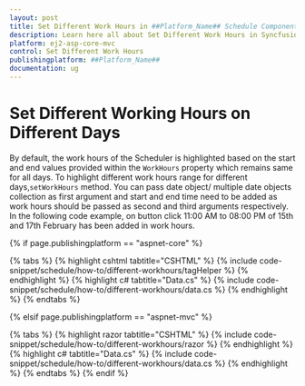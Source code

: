 ```yaml
---
layout: post
title: Set Different Work Hours in ##Platform_Name## Schedule Component
description: Learn here all about Set Different Work Hours in Syncfusion ##Platform_Name## Schedule component and more.
platform: ej2-asp-core-mvc
control: Set Different Work Hours
publishingplatform: ##Platform_Name##
documentation: ug
---
```


# Set Different Working Hours on Different Days

By default, the work hours of the Scheduler is highlighted based on the start and end values provided within the `WorkHours` property which remains same for all days. To highlight different work hours range for different days,`setWorkHours` method. You can pass date object/ multiple date objects collection as first argument and start and end time need to be added as work hours should be passed as second and third arguments respectively. In the following code example, on button click 11:00 AM to 08:00 PM of 15th and 17th February has been added in work hours.

{% if page.publishingplatform == "aspnet-core" %}

{% tabs %}
{% highlight cshtml tabtitle="CSHTML" %}
{% include code-snippet/schedule/how-to/different-workhours/tagHelper %}
{% endhighlight %}
{% highlight c# tabtitle="Data.cs" %}
{% include code-snippet/schedule/how-to/different-workhours/data.cs %}
{% endhighlight %}
{% endtabs %}

{% elsif page.publishingplatform == "aspnet-mvc" %}

{% tabs %}
{% highlight razor tabtitle="CSHTML" %}
{% include code-snippet/schedule/how-to/different-workhours/razor %}
{% endhighlight %}
{% highlight c# tabtitle="Data.cs" %}
{% include code-snippet/schedule/how-to/different-workhours/data.cs %}
{% endhighlight %}
{% endtabs %}
{% endif %}

